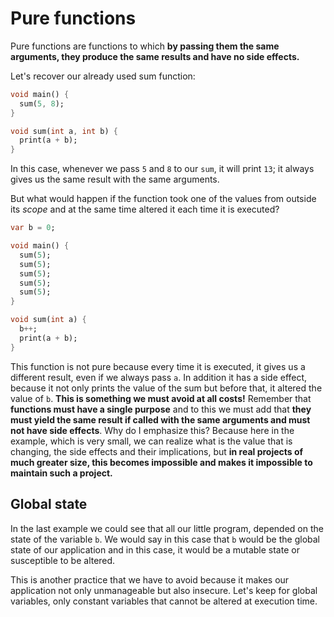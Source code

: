 # Pure functions

Pure functions are functions to which __by passing them the same arguments, they produce the same results and have no side effects.__

Let's recover our already used sum function:

```dart
void main() {
  sum(5, 8);
}

void sum(int a, int b) {
  print(a + b);
}
```

In this case, whenever we pass `5` and `8` to our `sum`, it will print `13`; it always gives us the same result with the same arguments.

But what would happen if the function took one of the values from outside its _scope_ and at the same time altered it each time it is executed?

```dart
var b = 0;

void main() {
  sum(5);
  sum(5);
  sum(5);
  sum(5);
  sum(5);
}

void sum(int a) {
  b++;
  print(a + b);
}
```

This function is not pure because every time it is executed, it gives us a different result, even if we always pass `a`. In addition it has a side effect, because it not only prints the value of the sum but before that, it altered the value of `b`. __This is something we must avoid at all costs!__ Remember that __functions must have a single purpose__ and to this we must add that __they must yield the same result if called with the same arguments and must not have side effects__.  Why do I emphasize this? Because here in the example, which is very small, we can realize what is the value that is changing, the side effects and their implications, but __in real projects of much greater size, this becomes impossible and makes it impossible to maintain such a project.__

## Global state

In the last example we could see that all our little program, depended on the state of the variable `b`. We would say in this case that `b` would be the global state of our application and in this case, it would be a mutable state or susceptible to be altered.

This is another practice that we have to avoid because it makes our application not only unmanageable but also insecure. Let's keep for global variables, only constant variables that cannot be altered at execution time.
